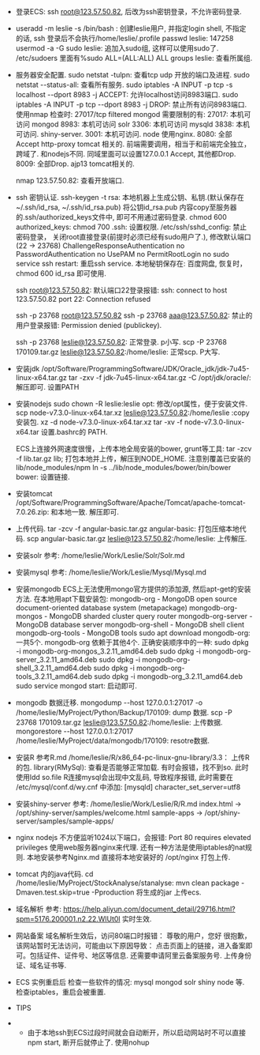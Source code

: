 * 登录ECS: ssh root@123.57.50.82,  后改为ssh密钥登录，不允许密码登录.

* useradd -m leslie -s /bin/bash : 创建leslie用户, 并指定login shell, 不指定的话, ssh 登录后不会执行/home/leslie/.profile
  passwd leslie:   147258
  usermod -a -G sudo leslie:  追加入sudo组, 这样可以使用sudo了.  /etc/sudoers 里面有%sudo   ALL=(ALL:ALL) ALL
  groups leslie: 查看所属组.

* 服务器安全配置.
  sudo netstat -tulpn:  查看tcp udp 开放的端口及进程.
  sudo netstat --status-all: 查看所有服务.
  sudo iptables -A INPUT -p tcp -s localhost --dport 8983 -j ACCEPT: 允许localhost访问8983端口.
  sudo iptables -A INPUT -p tcp --dport 8983 -j DROP: 禁止所有访问8983端口. 使用nmap 检查时: 27017/tcp filtered mongod
  需要限制的有: 
  27017: 本机可访问  mongod
  8983: 本机可访问 solr
  3306: 本机可访问 mysqld 
  3838: 本机可访问. shiny-server. 
  3001: 本机可访问.  node  使用nginx.
  8080: 全部Accept http-proxy tomcat 相关的. 前端需要调用，相当于和前端完全独立，跨域了. 和nodejs不同. 同域里面可以设置127.0.0.1 Accept, 其他都Drop. 
  8009: 全部Drop. ajp13 tomcat相关的.

  nmap 123.57.50.82: 查看开放端口.

* ssh 密钥认证.
  ssh-keygen -t rsa:  本地机器上生成公钥、私钥.(默认保存在~/.ssh/id_rsa, ~/.ssh/id_rsa.pub)
  将公钥id_rsa.pub 内容copy至服务器的.ssh/authorized_keys文件中, 即可不用通过密码登录.
  chmod 600 authorized_keys:
  chmod 700 .ssh:   设置权限.
  /etc/ssh/sshd_config: 禁止密码登录， 关闭root直接登录(前提时必须已经有sudo用户了.), 修改默认端口(22 -> 23768)
  ChallengeResponseAuthentication no
  PasswordAuthentication no
  UsePAM no
  PermitRootLogin no
  sudo service ssh restart: 重启ssh service.
  本地秘钥保存在: 百度网盘, 恢复时， chmod 600 id_rsa 即可使用.

  ssh root@123.57.50.82: 默认端口22登录报错:
  ssh: connect to host 123.57.50.82 port 22: Connection refused

  ssh -p 23768 root@123.57.50.82
  ssh -p 23768 aaa@123.57.50.82: 禁止的用户登录报错:
  Permission denied (publickey).

  ssh -p 23768 leslie@123.57.50.82: 正常登录. p小写.
  scp -P 23768 170109.tar.gz  leslie@123.57.50.82:/home/leslie: 正常scp. P大写.

* 安装jdk
  /opt/Software/ProgrammingSoftware/JDK/Oracle_jdk/jdk-7u45-linux-x64.tar.gz
  tar -zxv -f jdk-7u45-linux-x64.tar.gz -C /opt/jdk/oracle/:  解压即可. 设置PATH

* 安装nodejs
  sudo chown -R leslie:leslie opt: 修改/opt属性，便于安装文件.
  scp node-v7.3.0-linux-x64.tar.xz leslie@123.57.50.82:/home/leslie  :copy 安装包.
  xz -d node-v7.3.0-linux-x64.tar.xz
  tar -xv -f node-v7.3.0-linux-x64.tar
  设置.bashrc的 PATH.

  ECS上连接外网速度很慢，上传本地全局安装的bower, grunt等工具:
  tar -zcv -f lib.tar.gz lib;  打包本地并上传，解压到NODE_HOME. 注意别覆盖已安装的lib/node_modules/npm
  ln -s ../lib/node_modules/bower/bin/bower bower: 设置链接.

* 安装tomcat
  /opt/Software/ProgrammingSoftware/Apache/Tomcat/apache-tomcat-7.0.26.zip: 和本地一致.
  解压即可.

* 上传代码.
  tar -zcv -f angular-basic.tar.gz angular-basic:  打包压缩本地代码.
  scp angular-basic.tar.gz leslie@123.57.50.82:/home/leslie: 上传解压.

* 安装solr
  参考: /home/leslie/Work/Leslie/Solr/Solr.md

* 安装mysql
  参考: /home/leslie/Work/Leslie/Mysql/Mysql.md

* 安装mongodb
  ECS上无法使用mongo官方提供的添加源, 然后apt-get的安装方法. 
  在本地用apt下载安装包:
   mongodb-org - MongoDB open source document-oriented database system (metapackage)
   mongodb-org-mongos - MongoDB sharded cluster query router
   mongodb-org-server - MongoDB database server
   mongodb-org-shell - MongoDB shell client
   mongodb-org-tools - MongoDB tools
  sudo apt download mongodb-org: 一共5个. mongodb-org 依赖于其他4个. 
  正确安装顺序中的一种:
  sudo dpkg -i mongodb-org-mongos_3.2.11_amd64.deb
  sudo dpkg -i mongodb-org-server_3.2.11_amd64.deb
  sudo dpkg -i mongodb-org-shell_3.2.11_amd64.deb
  sudo dpkg -i mongodb-org-tools_3.2.11_amd64.deb
  sudo dpkg -i mongodb-org_3.2.11_amd64.deb
  sudo service mongod start: 启动即可.

* mongodb 数据迁移.
  mongodump --host 127.0.0.1:27017 -o /home/leslie/MyProject/Python/Backup/170109: dump 数据.
  scp -P 23768 170109.tar.gz  leslie@123.57.50.82:/home/leslie: 上传数据.
  mongorestore --host 127.0.0.1:27017 /home/leslie/MyProject/data/mongodb/170109: resotre数据.

* 安装R
  参考R.md
  /home/leslie/R/x86_64-pc-linux-gnu-library/3.3：  上传R的包.
  library(RMySql): 查看是否能够正常加载. 有时会报错，找不到so.  此时使用ldd  so.file
  R连接mysql会出现中文乱码, 导致程序报错, 此时需要在 /etc/mysql/conf.d/wy.cnf 中添加: 
    [mysqld]
    character_set_server=utf8


* 安装shiny-server
  参考: /home/leslie/Work/Leslie/R/R.md
   index.html -> /opt/shiny-server/samples/welcome.html
   sample-apps -> /opt/shiny-server/samples/sample-apps/

* nginx
  nodejs 不方便监听1024以下端口，会报错: Port 80 requires elevated privileges
  使用web服务器nginx来代理.  还有一种方法是使用iptables的nat规则.
  本地安装参考Nginx.md
  直接将本地安装好的 /opt/nginx 打包上传.

* tomcat 内的java代码.
  cd /home/leslie/MyProject/StockAnalyse/stanalyse: mvn clean package -Dmaven.test.skip=true -Pproduction  将生成的jar 上传ecs.



* 域名解析
  参考: https://help.aliyun.com/document_detail/29716.html?spm=5176.200001.n2.22.WlUt0l
  实时生效.

* 网站备案
  域名解析生效后，访问80端口时报错：
  尊敬的用户，您好
    很抱歉，该网站暂时无法访问，可能由以下原因导致：
  点击页面上的链接，进入备案即可。包括证件、证件号、地区等信息. 还需要申请阿里云备案服务号. 上传身份证、域名证书等.

* ECS 实例重启后
  检查一些软件的情况: mysql mongod solr shiny node 等.
  检查iptables，重启会被重置.

* TIPS
- * 由于本地ssh到ECS过段时间就会自动断开，所以启动网站时不可以直接 npm start, 断开后就停止了.  使用nohup 

